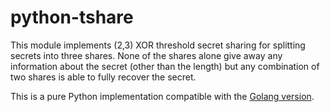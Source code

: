 # python-tshare
This module implements (2,3) XOR threshold secret sharing for splitting secrets into three shares. None of the shares alone give away any information about the secret (other than the length) but any combination of two shares is able to fully recover the secret.

This is a pure Python implementation compatible with the [Golang version](https://github.com/wybiral/tshare).
